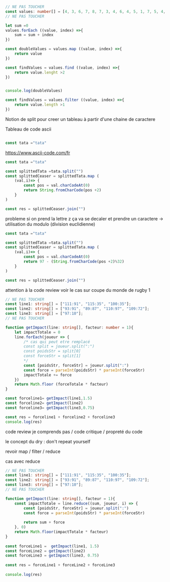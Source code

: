 ```typescript
// NE PAS TOUCHER
const values: number[] = [4, 3, 6, 7, 8, 7, 3, 4, 6, 4, 5, 1, 7, 5, 4, 8, 10, 1, 5, 6, 1, 7, 2, 2];
// NE PAS TOUCHER

let sum =0
values.forEach ((value, index) =>{
    sum = sum + index
})

const doubleValues = values.map ((value, index) =>{
    return value
})

const findValues = values.find ((value, index) =>{
    return value.lenght >2
})


console.log(doubleValues)

const findValues = values.filter ((value, index) =>{
    return value.length >1
})

```
Notion de split pour creer un tableau à partir d'une chaine de caractere

Tableau de code ascii

```typescript

const tata ="tata"


```
https://www.ascii-code.com/fr

```typescript
const tata ="tata"

const splittedTata =tata.split("")
const splittedCeaser = splittedTata.map (
    (val,i)=> {
        const pos = val.charCodeAt(0)
        return String.fromCharCode(pos +2)
    }
)

const res = splittedCeaser.join("")
```

probleme si on prend la lettre z ça va se decaler et prendre un caractere -> utilisation du modulo (division euclidienne)

```typescript
const tata ="tata"

const splittedTata =tata.split("")
const splittedCeaser = splittedTata.map (
    (val,i)=> {
        const pos = val.charCodeAt(0)
        return 97 - (String.fromCharCode(pos +2)%32)
    }
)

const res = splittedCeaser.join("")
```

attention à la code review voir le cas sur coupe du monde de rugby 1
```typescript
// NE PAS TOUCHER
const line1: string[] = ["111:91", "115:35", "100:35"];
const line2: string[] = ["93:91", "89:87", "110:97", "109:72"];
const line3: string[] = ["97:10"];
// NE PAS TOUCHER

function getImpact(line: string[], facteur: number = 1){
    let impactTotale = 0
    line.forEach(joueur => {
        /* cas qui peut etre remplacé
        const split = joueur.split(":")
        const poidsStr = split[0]
        const forceStr = split[1]
        */
        const [poidsStr, forceStr] = joueur.split(":")
        const force = parseInt(poidsStr) * parseInt(forceStr)
        impactTotale += force
    })
    return Math.floor (forceTotale * facteur)
}

const forceline1= getImpact(line1,1.5)
const forceline2= getImpact(line2)
const forceline3= getImpact(line3,0.75)

const res = forceline1 + forceline2 + forceline3
console.log(res)

```
code review
je comprends pas / code critique / propreté du code

le concept du dry : don't repeat yourself

revoir map / filter / reduce 

cas avec reduce 

```typescript
// NE PAS TOUCHER
const line1: string[] = ["111:91", "115:35", "100:35"];
const line2: string[] = ["93:91", "89:87", "110:97", "109:72"];
const line3: string[] = ["97:10"];
// NE PAS TOUCHER

function getImpact(line: string[], facteur = 1){
    const impactTotale = line.reduce((sum, joueur, i) => {
        const [poidsStr, forceStr] = joueur.split(":")
        const force = parseInt(poidsStr) * parseInt(forceStr)
 
        return sum + force
    }, 0)
    return Math.floor(impactTotale * facteur)
}
 
const forceLine1 =  getImpact(line1, 1.5)
const forceLine2 = getImpact(line2)
const forceLine3 = getImpact(line3, 0.75)
 
const res = forceLine1 + forceLine2 + forceLine3
 
console.log(res)

```


